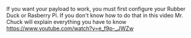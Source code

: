 If you want your payload to work, you must first configure your Rubber Duck or Rasberry Pi. If you don't know how to do that in this video Mr. Chuck will explain everything you have to know https://www.youtube.com/watch?v=e_f9p-_JWZw
